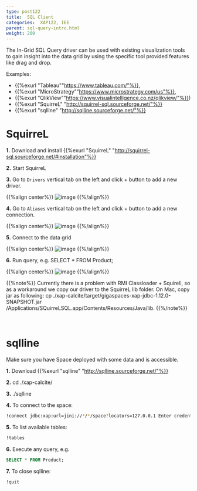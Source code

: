 ```yaml
---
type: post122
title:  SQL Client
categories:  XAP122, IEE
parent: sql-query-intro.html
weight: 200
---
```



The In-Grid SQL Query driver can be used with existing visualization tools to gain insight into the data grid by using the specific tool provided features like drag and drop.

Examples:

- {{%exurl "Tableau""https://www.tableau.com/"%}}, 
- {{%exurl "MicroStrategy""https://www.microstrategy.com/us"%}}, 
- {{%exurl "QlikView""https://www.visualintelligence.co.nz/qlikview/"%}}) 
- {{%exurl "SquirreL" "http://squirrel-sql.sourceforge.net/"%}}
- {{%exurl "sqlline" "http://sqlline.sourceforge.net/"%}}
 

 
# SquirreL

**1.** Download and install {{%exurl "SquirreL" "http://squirrel-sql.sourceforge.net/#installation"%}}

**2.** Start SquirreL

**3.** Go to `Drivers` vertical tab on the left and click + button to add a new driver.

{{%align center%}}
![image](/attachment_files/xap-sql/squirrel-driver.png)
{{%/align%}}

**4.** Go to `Aliases` vertical tab on the left and click + button to add a new connection.

{{%align center%}}
![image](/attachment_files/xap-sql/squirrel-alias.png)
{{%/align%}}

 
**5.** Connect to the data grid

{{%align center%}}
![image](/attachment_files/xap-sql/squirrel-connect.png)
{{%/align%}}


**6.** Run query, e.g. SELECT * FROM Product;

{{%align center%}}
![image](/attachment_files/xap-sql/squirrel-query.png)
{{%/align%}}


{{%note%}}
Currently there is a problem with RMI Classloader + Squirell, so as a workaround we copy our driver to the SquirreL lib folder. On Mac, copy jar as following: cp ./xap-calcite/target/gigaspaces-xap-jdbc-1.12.0-SNAPSHOT.jar /Applications/SQuirreLSQL.app/Contents/Resources/Java/lib.
{{%/note%}}

<br>

# sqlline

Make sure you have Space deployed with some data and is accessible.


**1.** Download {{%exurl "sqlline" "http://sqlline.sourceforge.net/"%}}

**2.** cd ./xap-calcite/

**3.** ./sqlline

**4.** To connect to the space: 
```bash
!connect jdbc:xap:url=jini://*/*/space?locators=127.0.0.1 Enter credentials if your space is secured (or just press Return otherwise).
```

**5.** To list available tables: 

```bash
!tables
```

**6.** Execute any query, e.g. 

```sql
SELECT * FROM Product;
```
**7.** To close sqlline: 
```bash
!quit
```